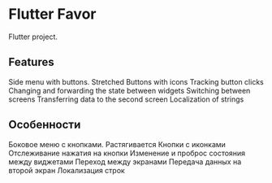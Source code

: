 # Flutter Favor

Flutter project.

## Features

Side menu with buttons. Stretched
Buttons with icons
Tracking button clicks
Changing and forwarding the state between widgets
Switching between screens
Transferring data to the second screen
Localization of strings

## Особенности

Боковое меню с кнопками. Растягивается
Кнопки с иконками
Отслеживание нажатия на кнопки
Изменение и проброс состояния между виджетами
Переход между экранами
Передача данных на второй экран
Локализация строк